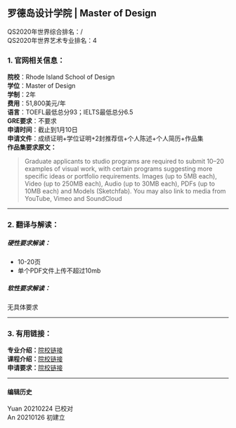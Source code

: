 ## 罗德岛设计学院 | Master of Design  

QS2020年世界综合排名：/   
QS2020年世界艺术专业排名：4  


### 1. 官网相关信息：

**院校**：Rhode Island School of Design  
**学位**：Master of Design  
**学制**：2年  
**费用**：51,800美元/年  
**语言**：TOEFL最低总分93；IELTS最低总分6.5  
**GRE要求**：不要求  
**申请时间**：截止到1月10日  
**申请文件**：成绩证明+学位证明+2封推荐信+个人陈述+个人简历+作品集  
**作品集要求原文：**   
> Graduate applicants to studio programs are required to submit 10–20 examples of visual work, with certain programs suggesting more specific ideas or portfolio requirements.
> Images (up to 5MB each), Video (up to 250MB each), Audio (up to 30MB each), PDFs (up to 10MB each) and Models (Sketchfab). You may also link to media from YouTube, Vimeo and SoundCloud



---


### 2. 翻译与解读：

##### 硬性要求解读：
- 10-20页  
- 单个PDF文件上传不超过10mb  



##### 软性要求解读：
无具体要求  


---


### 3. 有用链接：

**专业介绍：**[院校链接](https://www.risd.edu/academics/interior-architecture/graduate/)  
**课程介绍：**[院校链接](https://www.risd.edu/academics/interior-architecture/courses/)  
**申请要求：**[院校链接](https://www.risd.edu/academics/interior-architecture/graduate/)  


---


#### 编辑历史
Yuan 20210224 已校对  
An 20210126 初建立  
